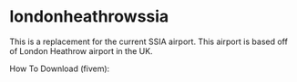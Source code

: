 # londonheathrowssia
This is a replacement for the current SSIA airport. This airport is based off of London Heathrow airport in  the UK.

How To Download (fivem):

